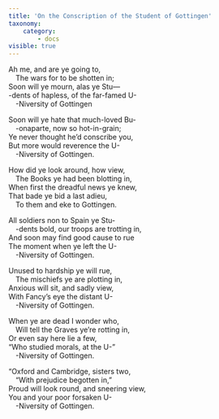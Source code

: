 ```yaml
---
title: 'On the Conscription of the Student of Gottingen'
taxonomy:
    category:
        - docs
visible: true
---
```


Ah me, and are ye going to,  
&emsp;The wars for to be shotten in;  
Soon will ye mourn, alas ye Stu—  
-dents of hapless, of the far-famed U-  
&emsp;-Niversity of Gottingen  
  
Soon will ye hate that much-loved Bu-  
&emsp;-onaparte, now so hot-in-grain;  
Ye never thought he’d conscribe you,  
But more would reverence the U-  
&emsp;-Niversity of Gottingen.  
  
How did ye look around, how view,  
&emsp;The Books ye had been blotting in,  
When first the dreadful news ye knew,  
That bade ye bid a last adieu,  
&emsp;To them and eke to Gottingen.  
  
All soldiers non to Spain ye Stu-  
&emsp;-dents bold, our troops are trotting in,  
And soon may find good cause to rue  
The moment when ye left the U-  
&emsp;-Niversity of Gottingen.  
  
Unused to hardship ye will rue,  
&emsp;The mischiefs ye are plotting in,  
Anxious will sit, and sadly view,  
With Fancy’s eye the distant U-  
&emsp;-Niversity of Gottingen.  
  
When ye are dead I wonder who,  
&emsp;Will tell the Graves ye’re rotting in,  
Or even say here lie a few,  
“Who studied morals, at the U-”  
&emsp;-Niversity of Gottingen.  
  
“Oxford and Cambridge, sisters two,  
&emsp;“With prejudice begotten in,”  
Proud will look round, and sneering view,  
You and your poor forsaken U-  
&emsp;-Niversity of Gottingen.